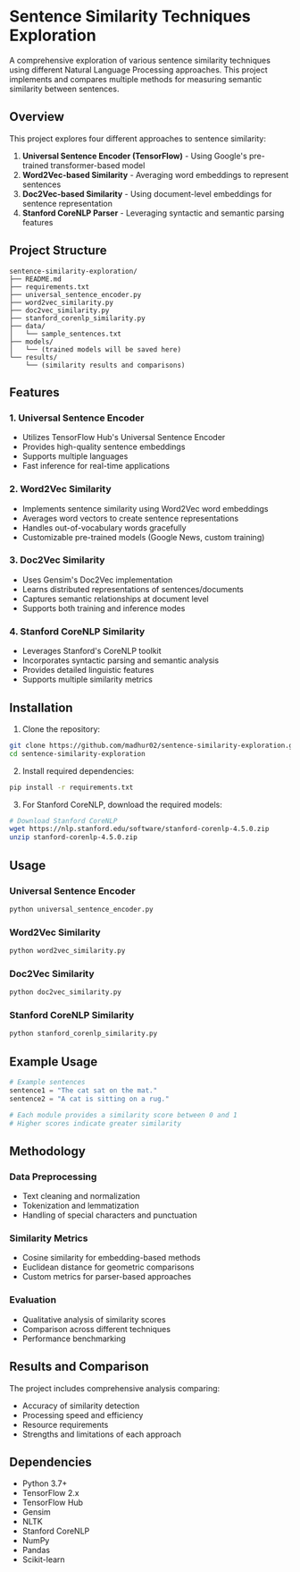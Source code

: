# Sentence Similarity Techniques Exploration

A comprehensive exploration of various sentence similarity techniques using different Natural Language Processing approaches. This project implements and compares multiple methods for measuring semantic similarity between sentences.

## Overview

This project explores four different approaches to sentence similarity:

1. **Universal Sentence Encoder (TensorFlow)** - Using Google's pre-trained transformer-based model
2. **Word2Vec-based Similarity** - Averaging word embeddings to represent sentences
3. **Doc2Vec-based Similarity** - Using document-level embeddings for sentence representation
4. **Stanford CoreNLP Parser** - Leveraging syntactic and semantic parsing features

## Project Structure

```
sentence-similarity-exploration/
├── README.md
├── requirements.txt
├── universal_sentence_encoder.py
├── word2vec_similarity.py
├── doc2vec_similarity.py
├── stanford_corenlp_similarity.py
├── data/
│   └── sample_sentences.txt
├── models/
│   └── (trained models will be saved here)
└── results/
    └── (similarity results and comparisons)
```

## Features

### 1. Universal Sentence Encoder
- Utilizes TensorFlow Hub's Universal Sentence Encoder
- Provides high-quality sentence embeddings
- Supports multiple languages
- Fast inference for real-time applications

### 2. Word2Vec Similarity
- Implements sentence similarity using Word2Vec word embeddings
- Averages word vectors to create sentence representations
- Handles out-of-vocabulary words gracefully
- Customizable pre-trained models (Google News, custom training)

### 3. Doc2Vec Similarity
- Uses Gensim's Doc2Vec implementation
- Learns distributed representations of sentences/documents
- Captures semantic relationships at document level
- Supports both training and inference modes

### 4. Stanford CoreNLP Similarity
- Leverages Stanford's CoreNLP toolkit
- Incorporates syntactic parsing and semantic analysis
- Provides detailed linguistic features
- Supports multiple similarity metrics

## Installation

1. Clone the repository:
```bash
git clone https://github.com/madhur02/sentence-similarity-exploration.git
cd sentence-similarity-exploration
```

2. Install required dependencies:
```bash
pip install -r requirements.txt
```

3. For Stanford CoreNLP, download the required models:
```bash
# Download Stanford CoreNLP
wget https://nlp.stanford.edu/software/stanford-corenlp-4.5.0.zip
unzip stanford-corenlp-4.5.0.zip
```

## Usage

### Universal Sentence Encoder
```python
python universal_sentence_encoder.py
```

### Word2Vec Similarity
```python
python word2vec_similarity.py
```

### Doc2Vec Similarity
```python
python doc2vec_similarity.py
```

### Stanford CoreNLP Similarity
```python
python stanford_corenlp_similarity.py
```

## Example Usage

```python
# Example sentences
sentence1 = "The cat sat on the mat."
sentence2 = "A cat is sitting on a rug."

# Each module provides a similarity score between 0 and 1
# Higher scores indicate greater similarity
```

## Methodology

### Data Preprocessing
- Text cleaning and normalization
- Tokenization and lemmatization
- Handling of special characters and punctuation

### Similarity Metrics
- Cosine similarity for embedding-based methods
- Euclidean distance for geometric comparisons
- Custom metrics for parser-based approaches

### Evaluation
- Qualitative analysis of similarity scores
- Comparison across different techniques
- Performance benchmarking

## Results and Comparison

The project includes comprehensive analysis comparing:
- Accuracy of similarity detection
- Processing speed and efficiency
- Resource requirements
- Strengths and limitations of each approach

## Dependencies

- Python 3.7+
- TensorFlow 2.x
- TensorFlow Hub
- Gensim
- NLTK
- Stanford CoreNLP
- NumPy
- Pandas
- Scikit-learn
